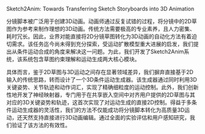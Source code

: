 Sketch2Anim: Towards Transferring Sketch Storyboards into 3D Animation

分镜脚本被广泛用于创建3D动画。动画师通过反复试错的过程，将分镜中的2D草图作为参考来制作理想的3D动画。传统方法需要极高的专业素养，且人力密集、耗时冗长。因此，业界对能直接将2D分镜草图转化为3D动画的自动化方法有着迫切需求。该任务迄今尚未得到充分探索，受运动扩散模型重大进展的启发，我们提出从条件运动合成的角度来解决这一问题。为此，我们开发了Sketch2Anim系统，该系统包含草图约束理解和运动生成两大核心模块。   

具体而言，鉴于2D草图与3D运动之间存在显著领域差异，我们摒弃直接基于2D输入的传统思路，转而设计了一个3D条件运动生成器。该生成器通过同时利用3D关键姿势、关节轨迹和动作词汇，实现了精确细粒度的运动控制。此外，我们创新性地开发了神经映射器，专门用于在共享嵌入空间中对齐用户提供的2D草图与其对应的3D关键姿势和轨迹，这首次实现了对运动生成的直接2D控制。得益于多条件运动生成器的灵活性，我们的方法不仅能成功将分镜脚本转化为高质量3D运动，还天然支持直接进行3D动画编辑。通过全面的实验评估和用户感知研究，我们验证了该方法的有效性。   
